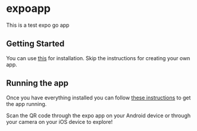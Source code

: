 # expoapp
This is a test expo go app


## Getting Started

You can use [this](https://docs.expo.dev/get-started/installation/) for installation. Skip the instructions for creating your own app.

## Running the app

Once you have everything installed you can follow [these instructions](https://docs.expo.dev/get-started/expo-go/) to get the app running.

Scan the QR code through the expo app on your Android device or through your camera on your iOS device to explore!
